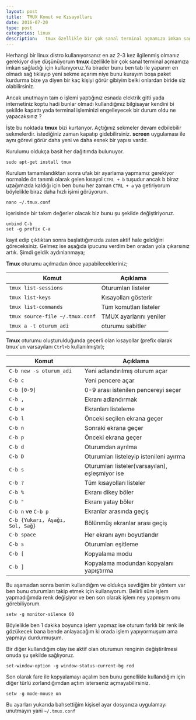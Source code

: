 ```yaml
---
layout: post
title:  TMUX Komut ve Kısayolları
date: 2016-07-20
type: post
categories: linux
description:   tmux özellikle bir çok sanal terminal açmamıza imkan sağladığı için kullanıyoruz.Ya birader bunu ben tab ile yaparım
---
```


Herhangi bir linux distro kullanıyorsanız en az 2-3 kez ilgilenmiş olmanız gerekiyor diye düşünüyorum **tmux** özellikle bir çok sanal terminal açmamıza imkan sağladığı için kullanıyoruz.Ya birader bunu ben tab ile yaparım en olmadı sağ tıklayıp yeni sekme açarım niye bunu kurayım boşa paket kurdurma bize ya diyen bir kaç kişiyi görür gibiyim belki onlardan biride siz olabilirsiniz.

Ancak unutmayın tam o işlemi yaptığınız esnada elektrik gitti yada internetiniz koptu hadi bunlar olmadı kullandığınız bilgisayar kendini bi şekilde kapattı yada terminal işleminizi engelleyecek bir durum oldu ne yapacaksınız ?

İşte bu noktada **tmux** bizi kurtarıyor. Açtığınız sekmeler devam edbilebilir sekmelerdir. istediğiniz zaman kapatıp gidebilirsiniz. **screen** uygulaması ile aynı görevi görür daha yeni ve daha esnek bir yapısı vardır.

Kurulumu oldukça basit her dağıtımda bulunuyor.

```console
sudo apt-get install tmux
```

Kurulum tamamlandıktan sonra ufak bir ayarlama yapmamız gerekiyor normalde ön tanımlı olarak gelen kısayol `CTRL + b` tuşudur ancak b biraz uzağımızda kaldığı için ben bunu her zaman `CTRL + a` ya getiriyorum böylelikle biraz daha hızlı işimi görüyorum.

```console
nano ~/.tmux.conf
```

içerisinde bir takım değerler olacak biz bunu şu şekilde değiştiriyoruz.

```console
unbind C-b
set -g prefix C-a
```

kayıt edip çıktıktan sonra başlattığımızda zaten aktif hale geldiğini göreceksiniz. Gelmez ise aşağıda ipucunu verdim ben oradan yola çıkarsınız artık. Şimdi geldik aydınlanmaya;

**Tmux** oturumu açılmadan önce yapabilecekleriniz;

| Komut    |    Açıklama   |
|----------|-------------|
| `tmux list-sessions` | Oturumları listeler |
| `tmux list-keys` | Kısayolları gösterir |
| `tmux list-commands` | Tüm komutları listeler |
| `tmux source-file ~/.tmux.conf`| TMUX ayarlarını yeniler |
| `tmux a -t oturum_adi` | oturumu sabitler |

**Tmux** oturumu oluşturulduğunda geçerli olan kısayollar (prefix olarak tmux'un varsayılanı `Ctrl+b` kullanılmıştır);

| Komut    |    Açıklama   |
|----------|-------------|
| `C-b new -s oturum_adi` | Yeni adlandırılmış oturum açar |
| `C-b c` | Yeni pencere açar |
| `C-b [0-9]` | 0-9 arası istenilen pencereyi seçer |
| `C-b ,` | Ekranı adlandırmak |
| `C-b w` | Ekranları listeleme |
| `C-b l` | Önceki seçilen ekrana geçer |
| `C-b n` | Sonraki ekrana geçer |
| `C-b p` | Önceki ekrana geçer |
| `C-b d` | Oturumdan ayrılma |
| `C-b D` | Oturumları listeleyip istenileni ayırma |
| `C-b s` | Oturumları listeler(varsayılan), eşleşmiyor ise |
| `C-b ?` | Tüm kısayolları listeler |
| `C-b %` | Ekranı dikey böler |
| `C-b "` | Ekranı yatay böler |
| `C-b n` ve `C-b p` | Ekranlar arasında geçiş |
| `C-b {Yukarı, Aşağı, Sol, Sağ}` | Bölünmüş ekranlar arası geçiş |
| `C-b space` | Her ekranı aynı boyutlandır |
| `C-b s` | Oturumları eşitleme |
| `C-b [` | Kopyalama modu |
| `C-b ]` | Kopyalama modundan kopyalanı yapıştırma |

Bu aşamadan sonra benim kullandığım ve oldukça sevdiğim bir yöntem var ben bunu oturumları takip etmek için kullanıyorum. Belirli süre işlem yapmadığımda renk değişiyor ve ben son olarak işlem ney yapmışım onu görebiliyorum.

```console
setw -g monitor-silence 60
```

Böylelikle ben 1 dakika boyunca işlem yapmaz ise oturum farklı bir renk ile gözükecek bana bende anlayacağım ki orada işlem yapıyormuşum ama yapmayı durdurmuşum.

Bir diğer kullandığım olay ise aktif olan oturumun renginin değiştirilmesi onuda şu şekilde sağlıyoruz.

```console
set-window-option -g window-status-current-bg red
```

Son olarak fare ile kopyalamayı açalım ben bunu genellikle kullandığım için diğer türlü zorlandığımdan açtım isterseniz açmayabilirsiniz.

```console
setw -g mode-mouse on
```

Bu ayarları yukarıda bahsettiğim kişisel ayar dosyanıza uygulamayı unutmayın yani `~/.tmux.conf`
